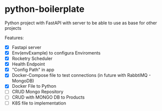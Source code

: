 # python-boilerplate

Python project with FastAPI with server to be able to use as base for other projects

Features:

- [x] Fastapi server
- [x] Env(envExample) to configura Enviroments
- [x] Rocketry Scheduler
- [x] Health Endpoint
- [x] "Config Path" in app
- [x] Docker-Compose file to test connections (in future with RabbtiMQ - MongoDB)
- [x] Docker File to Python
- [ ] CRUD Mongo Repository
- [ ] CRUD with MONGO DB to Products
- [ ] K8S file to implementation
